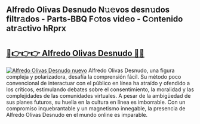 ## Alfredo Olivas Desnudo N𝚞𝚎vos desn𝚞dos filtr𝚊dos - Parts-BBQ F𝚘tos vid𝚎o - C𝚘ntenido atr𝚊ctivo hRprx

# <h2><a href="http://mb43x7.tromn.icu/?c=Alfredo+Olivas+Desnudo">🔗👉👉👉 Alfredo Olivas Desnudo 🔗🔗</a></h2>

[![Alfredo Olivas Desnudo nuevo](https://i.imgur.com/pEAQMta.gif)](http://mb43x7.tromn.icu/?c=Alfredo+Olivas+Desnudo)
Alfredo Olivas Desnudo, una figura compleja y polarizadora, desafía la comprensión fácil. Su método poco convencional de interactuar con el público en línea ha atraído y ofendido a los críticos, estimulando debates sobre el consentimiento, la moralidad y las complejidades de las comunidades virtuales. A pesar de la ambigüedad de sus planes futuros, su huella en la cultura en línea es imborrable. Con un compromiso inquebrantable y un magnetismo innegable, la presencia de Alfredo Olivas Desnudo en el mundo online es imparable.
